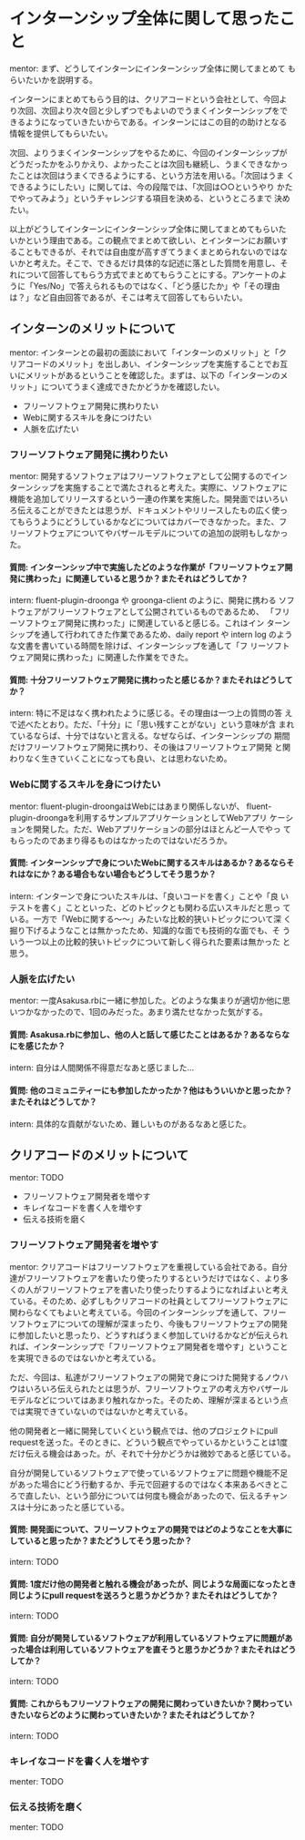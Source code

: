 # インターンシップ全体に関して思ったこと

mentor: まず、どうしてインターンにインターンシップ全体に関してまとめて
もらいたいかを説明する。

インターンにまとめてもらう目的は、クリアコードという会社として、今回よ
り次回、次回より次々回と少しずつでもよいのでうまくインターンシップをで
きるようになっていきたいからである。インターンにはこの目的の助けとなる
情報を提供してもらいたい。

次回、よりうまくインターンシップをやるために、今回のインターンシップが
どうだったかをふりかえり、よかったことは次回も継続し、うまくできなかっ
たことは次回はうまくできるようにする、という方法を用いる。「次回はうま
くできるようにしたい」に関しては、今の段階では、「次回は○○というやり
かたでやってみよう」というチャレンジする項目を決める、というところまで
決めたい。

以上がどうしてインターンにインターンシップ全体に関してまとめてもらいた
いかという理由である。この観点でまとめて欲しい、とインターンにお願いす
ることもできるが、それでは自由度が高すぎてうまくまとめられないのではな
いかと考えた。そこで、できるだけ具体的な記述に落とした質問を用意し、そ
れについて回答してもらう方式でまとめてもらうことにする。アンケートのよ
うに「Yes/No」で答えられるものではなく、「どう感じたか」や「その理由
は？」など自由回答であるが、そこは考えて回答してもらいたい。

## インターンのメリットについて

mentor: インターンとの最初の面談において「インターンのメリット」と「ク
リアコードのメリット」を出しあい、インターンシップを実施することでお互
いにメリットがあるということを確認した。まずは、以下の「インターンのメ
リット」についてうまく達成できたかどうかを確認したい。

  * フリーソフトウェア開発に携わりたい
  * Webに関するスキルを身につけたい
  * 人脈を広げたい

### フリーソフトウェア開発に携わりたい

mentor: 開発するソフトウェアはフリーソフトウェアとして公開するのでイン
ターンシップを実施することで満たされると考えた。実際に、ソフトウェアに
機能を追加してリリースするという一連の作業を実施した。開発面ではいろい
ろ伝えることができたとは思うが、ドキュメントやリリースしたもの広く使っ
てもらうようにどうしているかなどについてはカバーできなかった。また、フ
リーソフトウェアについてやバザールモデルについての追加の説明もしなかっ
た。

#### 質問: インターンシップ中で実施したどのような作業が「フリーソフトウェア開発に携わった」に関連していると思うか？またそれはどうしてか？

intern: fluent-plugin-droonga や groonga-client のように、開発に携わる
ソフトウェアがフリーソフトウェアとして公開されているものであるため、
「フリーソフトウェア開発に携わった」に関連していると感じる。これはイン
ターンシップを通して行われてきた作業であるため、daily report や intern
log のような文書を書いている時間を除けば、インターンシップを通して「フ
リーソフトウェア開発に携わった」に関連した作業をできた。

#### 質問: 十分フリーソフトウェア開発に携わったと感じるか？またそれはどうしてか？

intern: 特に不足はなく携われたように感じる。その理由は一つ上の質問の答
えで述べたとおり。ただ、「十分」に「思い残すことがない」という意味が含
まれているならば、十分ではないと言える。なぜならば、インターンシップの
期間だけフリーソフトウェア開発に携わり、その後はフリーソフトウェア開発
と関わりなく生きていくことになっても良い、とは思わないため。

### Webに関するスキルを身につけたい

mentor: fluent-plugin-droongaはWebにはあまり関係しないが、
fluent-plugin-droongaを利用するサンプルアプリケーションとしてWebアプリ
ケーションを開発した。ただ、Webアプリケーションの部分はほとんど一人でやっ
てもらったのであまり得るものはなかったのではないだろうか。

#### 質問: インターンシップで身についたWebに関するスキルはあるか？あるならそれはなにか？ある場合もない場合もどうしてそう思うか？

intern: インターンで身についたスキルは、「良いコードを書く」ことや「良
いテストを書く」ことといった、どのトピックとも関わる広いスキルだと思っ
ている。一方で「Webに関する〜〜」みたいな比較的狭いトピックについて深
く掘り下げるようなことは無かったため、知識的な面でも技術的な面でも、そ
ういう一つ以上の比較的狭いトピックについて新しく得られた要素は無かった
と思う。

### 人脈を広げたい

mentor: 一度Asakusa.rbに一緒に参加した。どのような集まりが適切か他に思
いつかなかったので、1回のみだった。あまり満たせなかった気がする。

#### 質問: Asakusa.rbに参加し、他の人と話して感じたことはあるか？あるならなにを感じたか？

intern: 自分は人間関係不得意だなあと感じました…

#### 質問: 他のコミュニティーにも参加したかったか？他はもういいかと思ったか？またそれはどうしてか？

intern: 具体的な貢献がないため、難しいものがあるなあと感じた。

## クリアコードのメリットについて

mentor: TODO

  * フリーソフトウェア開発者を増やす
  * キレイなコードを書く人を増やす
  * 伝える技術を磨く

### フリーソフトウェア開発者を増やす

mentor: クリアコードはフリーソフトウェアを重視している会社である。自分
達がフリーソフトウェアを書いたり使ったりするというだけではなく、より多
くの人がフリーソフトウェアを書いたり使ったりするようになればよいと考え
ている。そのため、必ずしもクリアコードの社員としてフリーソフトウェアに
関わらなくてもよいと考えている。今回のインターンシップを通して、フリー
ソフトウェアについての理解が深まったり、今後もフリーソフトウェアの開発
に参加したいと思ったり、どうすればうまく参加していけるかなどが伝えられ
れば、インターンシップで「フリーソフトウェア開発者を増やす」ということ
を実現できるのではないかと考えている。

ただ、今回は、私達がフリーソフトウェアの開発で身につけた開発するノウハ
ウはいろいろ伝えられたとは思うが、フリーソフトウェアの考え方やバザール
モデルなどについてはあまり触れなかった。そのため、理解が深まるという点
では実現できていないのではないかと考えている。

他の開発者と一緒に開発していくという観点では、他のプロジェクトにpull
requestを送った。そのときに、どういう観点でやっているかということは1度
だけ伝える機会はあった。が、それで十分かどうかは微妙であると感じている。

自分が開発しているソフトウェアで使っているソフトウェアに問題や機能不足
があった場合にどう行動するか、手元で回避するのではなく本来あるべきとこ
ろで直したい、という部分については何度も機会があったので、伝えるチャン
スは十分にあったと感じている。

#### 質問: 開発面について、フリーソフトウェアの開発ではどのようなことを大事にしていると思ったか？またどうしてそう思ったか？

intern: TODO

#### 質問: 1度だけ他の開発者と触れる機会があったが、同じような局面になったとき同じようにpull requestを送ろうと思うかどうか？またそれはどうしてか？

intern: TODO

#### 質問: 自分が開発しているソフトウェアが利用しているソフトウェアに問題があった場合は利用しているソフトウェアを直そうと思うかどうか？またそれはどうしてか？

intern: TODO

#### 質問: これからもフリーソフトウェアの開発に関わっていきたいか？関わっていきたいならどのように関わっていきたいか？またそれはどうしてか？

intern: TODO

### キレイなコードを書く人を増やす

menter: TODO

### 伝える技術を磨く

menter: TODO

